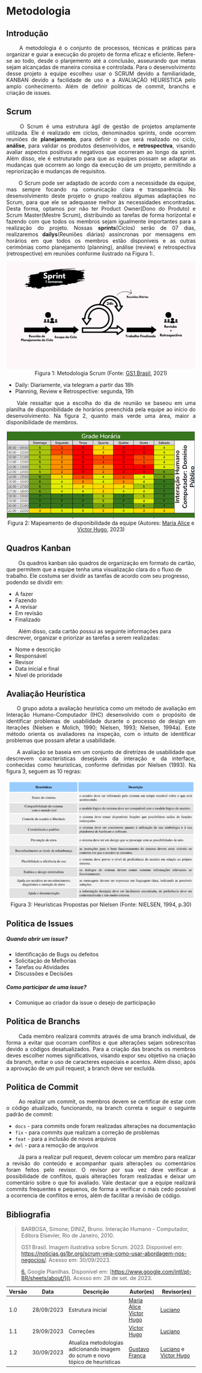 # Metodologia

## Introdução
   <p style="text-align: justify;">&emsp;&emsp; A metodologia é o conjunto de processos, técnicas e práticas para organizar e guiar a execução do projeto de forma eficaz e eficiente. Refere-se ao todo, desde o planjemento até a conclusão, asseurando que metas sejam alcançadas de maneira consisa e controlada. Para o desenvolvimento desse projeto a equipe escolheu usar o SCRUM devido a familiaridade, KANBAN devido a facilidade de uso e a AVALIAÇÃO HEURÍSTICA pelo amplo conhecimento. Além de definir politicas de commit, branchs e criação de issues. </p>

## Scrum
<p style="text-align: justify;">
    &emsp;&emsp; O Scrum é uma estrutura ágil de gestão de projetos amplamente utilizada. Ele é realizado em ciclos, denominados sprints, onde ocorrem reuniões de <b>planejamento</b>, para definir o que será realizado no ciclo, <b>análise</b>, para validar os produtos desenvolvidos, e <b> retrospectiva</b>, visando avaliar aspectos positivos e negativos que ocorreram ao longo da sprint. Além disso, ele é estruturado para que as equipes possam se adaptar as mudanças que ocorrem ao longo da execução de um projeto, permitindo a repriorização e mudanças de requisitos.
</p>
<p style="text-align: justify;">
    &emsp;&emsp; O Scrum pode ser adaptado de acordo com a necessidade da equipe, mas sempre focando na comunicação clara e transparência. No desenvolvimento deste projeto o grupo realizou algumas adaptações no Scrum, para que ele se adequasse melhor às necessidades encontradas. Desta forma, optamos por não ter Product Owner(Dono do Produto) e Scrum Master(Mestre Scrum), distribuindo as tarefas de forma horizontal e fazendo com que todos os membros sejam igualmente importantes para a realização do projeto. Nossas <b>sprints</b>(Ciclos) serão de 07 dias, realizaremos <b>dailys</b>(Reuniões diárias) assíncronas por mensagens em horários em que todos os membros estão disponíveis e as outras cerimônias como planejamento (planning), análise (review) e retrospectiva (retrospective) em reuniões conforme ilustrado na Figura 1:.
</p>

<center>

![Scrum](../assets/metodologia/scrum.png)
Figura 1: Metodologia Scrum (Fonte: [GS1 Brasil](https://noticias.gs1br.org/scrum-veja-como-usar-abordagem-nos-negocios/), 2021)

</center>

- Daily: Diariamente, via telegram a partir das 18h
- Planning, Review e Retrospective: segunda, 19h

<p style="text-align: justify;">
&emsp;&emsp;Vale ressaltar que a escolha do dia de reunião se baseou em uma planilha de disponibilidade de horários preenchida pela equipe ao início do desenvolvimento. Na figura 2, quanto mais verde uma área, maior a disponibilidade de membros.
</p>

<center>

![Heatmap](../assets/metodologia/heatmap.png)
Figura 2: Mapeamento de disponibilidade da equipe (Autores: [Maria Alice](https://github.com/Maliz30) e [Victor Hugo](https://github.com/ViictorHugoo), 2023)

</center>

## Quadros Kanban
&emsp;&emsp; Os quadros kanban são quadros de organização em formato de cartão, que permitem que a equipe tenha uma visualização clara do o fluxo de trabalho. Ele costuma ser dividir as tarefas de acordo com seu progresso, podendo se dividir em:

- A fazer
- Fazendo
- A revisar
- Em revisão
- Finalizado

&emsp;&emsp; Além disso, cada cartão possui as seguinte informações para descrever, organizar e priorizar as tarefas a serem realizadas:

- Nome e descrição
- Responsável
- Revisor
- Data inicial e final
- Nível de prioridade 

## Avaliação Heurística

<p style="text-align: justify;">
&emsp;&emsp;O grupo adota a avaliação heurística como um método de avaliação em Interação Humano-Computador (IHC) desenvolvido com o propósito de identificar problemas de usabilidade durante o processo de design em iterações (Nielsen e Molich, 1990; Nielsen, 1993; Nielsen, 1994a). Este método orienta os avaliadores na inspeção, com o intuito de identificar problemas que possam afetar a usabilidade.
</p>

<p style="text-align: justify;">
&emsp;&emsp;A avaliação se baseia em um conjunto de diretrizes de usabilidade que descrevem características desejáveis da interação e da interface, conhecidas como heurísticas, conforme definidas por Nielsen (1993). Na figura 3, seguem as 10 regras:
</p>

<center>

![Heuristicas](../assets/metodologia/heuristics.png)
Figura 3: Heurísticas Propostas por Nielsen (Fonte: NIELSEN, 1994, p.30)

</center>

## Politica de Issues 

##### Quando abrir um issue?
- Identificação de Bugs ou defeitos
- Solicitação de Melhorias
- Tarefas ou Atividades
- Discussões e Decisões

##### Como participar de uma issue?
- Comunique ao criador da issue o desejo de participação

## Politica de Branchs
<p style="text-align: justify;">
&emsp;&emsp; Cada membro realizará commits através de uma branch individual, de forma a evitar que ocorram conflitos e que alterações sejam sobrescritas devido a códigos desatualizados. Para a criação das branchs os membros deves escolher nomes significativos, visando expor seu objetivo na criação da branch, evitar o uso de caracteres especiais e acentos. Além disso, após a aprovação de um pull request, a branch deve ser excluída.
</p>

## Politica de Commit

<p style="text-align: justify;">
&emsp;&emsp; Ao realizar um commit, os membros devem se certificar de estar com o código atualizado, funcionando, na branch correta e seguir o seguinte padrão de commit:
</p>

- `docs` - para commits onde foram realizadas alterações na documentação 
- `fix` - para commits que realizam a correção de problemas
- `feat` - para a inclusão de novos arquivos
- `del` - para a remoção de arquivos 

<p style="text-align: justify;">
&emsp;&emsp; Já para a realizar pull request, devem colocar um membro para realizar a revisão do conteúdo e acompanhar quais alterações ou comentários foram feitos pelo revisor. O revisor por sua vez deve verificar a possibilidade de conflitos, quais alterações foram realizadas e deixar um comentário sobre o que foi avaliado. 
Vale destacar que a equipe realizará commits frequentes e pequenos, de forma a verificar o mais cedo possível a ocorrencia de conflitos e erros, além de facilitar a revisão de código.
</p>

## Bibliografia

> BARBOSA, Simone; DINIZ, Bruno. Interação Humano - Computador, Editora Elsevier, Rio de Janeiro, 2010.
>
> GS1 Brasil. Imagem ilustrativa sobre Scrum. 2023. Disponível em: https://noticias.gs1br.org/scrum-veja-como-usar-abordagem-nos-negocios/. Acesso em: 30/09/2023.
>
> <a id="FRM8" href="#anchor_6">6.</a> Google Planilhas. Disponível em: [https://www.google.com/intl/pt-BR/sheets/about/](). Acesso em: 28 de set. de 2023.
>



| Versão | Data       | Descrição         | Autor(es)                                       | Revisor(es) |
| ------ | ---------- | ----------------- | ----------------------------------------------- | ----------- |
| 1.0    | 28/09/2023 | Estrutura inicial | [Maria Alice](https://github.com/Maliz30) <br> [Victor Hugo](https://github.com/ViictorHugoo) | [Luciano](https://github.com/l-ricardo)   |
| 1.1    | 29/09/2023 | Correções | [Victor Hugo](https://github.com/ViictorHugoo) | [Luciano](https://github.com/l-ricardo)   |
| 1.2    | 30/09/2023     | Atualiza metodologias adicionando imagem do scrum e novo tópico de heurísticas | [Gustavo França](https://github.com/gustavofbs) | [Luciano](https://github.com/l-ricardo) e [Victor Hugo](https://github.com/ViictorHugoo) |
